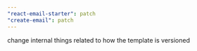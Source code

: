 ```yaml
---
"react-email-starter": patch
"create-email": patch
---
```


change internal things related to how the template is versioned
